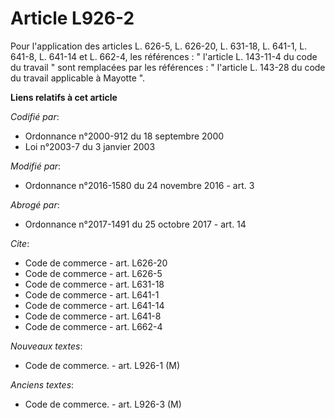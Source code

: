 # Article L926-2

Pour l'application des articles L. 626-5, L. 626-20, L. 631-18, L. 641-1, L. 641-8, L. 641-14 et L. 662-4, les références : "
l'article L. 143-11-4 du code du travail " sont remplacées par les références : " l'article L. 143-28 du code du travail
applicable à Mayotte ".

**Liens relatifs à cet article**

_Codifié par_:

  - Ordonnance n°2000-912 du 18 septembre 2000
  - Loi n°2003-7 du 3 janvier 2003

_Modifié par_:

  - Ordonnance n°2016-1580 du 24 novembre 2016 - art. 3

_Abrogé par_:

  - Ordonnance n°2017-1491 du 25 octobre 2017 - art. 14

_Cite_:

  - Code de commerce - art. L626-20
  - Code de commerce - art. L626-5
  - Code de commerce - art. L631-18
  - Code de commerce - art. L641-1
  - Code de commerce - art. L641-14
  - Code de commerce - art. L641-8
  - Code de commerce - art. L662-4

_Nouveaux textes_:

  - Code de commerce. - art. L926-1 (M)

_Anciens textes_:

  - Code de commerce. - art. L926-3 (M)
